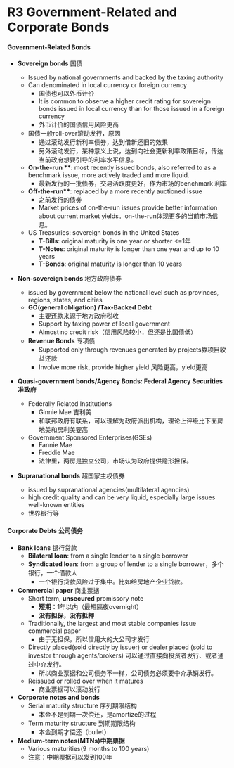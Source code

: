 # R3 Government-Related and Corporate Bonds

#### Government-Related Bonds

- **Sovereign bonds** 国债
  - Issued by national governments and backed by the taxing authority
  - Can denominated in local currency or foreign currency
    - 国债也可以外币计价
    - It is common to observe a higher credit rating for sovereign bonds issued in local currency than for those issued in a foreign currency
    - 外币计价的国债信用风险更高
  - 国债一般roll-over滚动发行，原因
    - 通过滚动发行新利率债券，达到借新还旧的效果
    - 另外滚动发行，某种意义上说，达到向社会更新利率政策目标，传达当前政府想要引导的利率水平信息。
  - **On-the-run \*\***: most recently issued bonds, also referred to as a benchmark issue, more actively traded and more liquid.
    - 最新发行的一批债券，交易活跃度更好，作为市场的benchmark 利率
  - **Off-the-run\*\***: replaced by a more recently auctioned issue
    - 之前发行的债券
    - Market prices of on-the-run issues provide better information about current market yields。on-the-run体现更多的当前市场信息。
  - US Treasuries: sovereign bonds in the United States
    - **T-Bills**: original maturity is one year or shorter <=1年
    - **T-Notes**: original maturity is longer than one year and up to 10 years
    - **T-Bonds**: original maturity is longer than 10 years

- **Non-sovereign bonds** 地方政府债券
  - issued by government below the national level such as provinces, regions, states, and cities
  - **GO(general obligation) /Tax-Backed Debt**
    - 主要还款来源于地方政府税收
    - Support by taxing power of local government
    - Almost no credit risk（信用风险较小，但还是比国债低）
  - **Revenue Bonds** 专项债
    - Supported only through revenues generated by projects靠项目收益还款
    - Involve more risk, provide higher yield 风险更高，yield更高
- **Quasi-government bonds/Agency Bonds: Federal Agency Securities 准政府**
  - Federally Related Institutions 
    - Ginnie Mae 吉利美
    - 和联邦政府有联系，可以理解为政府派出机构，理论上评级比下面房地美和房利美要高
  - Government Sponsored Enterprises(GSEs)
    - Fannie Mae
    - Freddie Mae
    - 法律里，两房是独立公司，市场认为政府提供隐形担保。
- **Supranational bonds** 超国家主权债券
  - issued by supranational agencies(multilateral agencies)
  - high credit quality and can be very liquid, especially large issues well-known entities
  - 世界银行等

#### Corporate Debts 公司债务

- **Bank loans** 银行贷款
  - **Bilateral loan**: from a single lender to a single borrower
  - **Syndicated loan**: from a group of lender to a single borrower，多个银行，一个借款人
    - 一个银行贷款风险过于集中。比如给房地产企业贷款。
- **Commercial paper** 商业票据
  - Short term, **unsecured** promissory note
    - **短期**：1年以内（最短隔夜overnight）
    - **没有担保，没有抵押**
  - Traditionally, the largest and most stable companies issue commercial paper
    - 由于无担保，所以信用大的大公司才发行
  - Directly placed(sold directly by issuer) or dealer placed (sold to investor through agents/brokers) 可以通过直接向投资者发行、或者通过中介发行。
    - 所以商业票据和公司债务不一样，公司债务必须要中介承销发行。
  - Reissued or rolled over when it matures
    - 商业票据可以滚动发行
- **Corporate notes and bonds**
  - Serial maturity structure 序列期限结构
    - 本金不是到期一次偿还，是amortize的过程
  - Term maturity structure 到期期限结构
    - 本金到期才偿还（bullet）
- **Medium-term notes(MTNs)中期票据**
  - Various maturities(9 months to 100 years)
  - 注意：中期票据可以发到100年